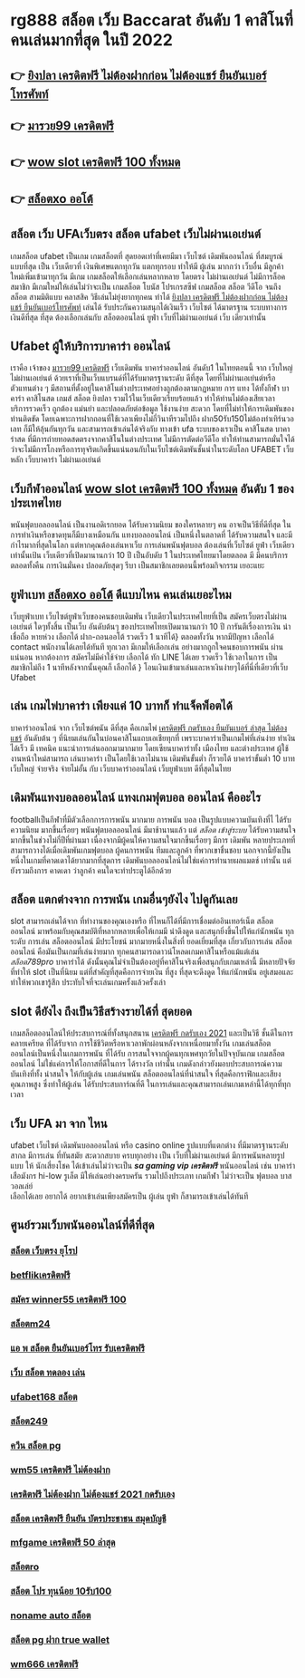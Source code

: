 # rg888 สล็อต เว็บ Baccarat อันดับ 1 คาสิโนที่คนเล่นมากที่สุด ในปี 2022

## 👉 [ยิงปลา เครดิตฟรี ไม่ต้องฝากก่อน ไม่ต้องแชร์ ยืนยันเบอร์โทรศัพท์](https://www.ufaeat.com/regis-ufabet-master-free/)
## 👉 [มารวย99 เครดิตฟรี](https://www.ufaeat.com/ทางเข้ายูฟ่าเบท-ufabet/)
## 👉 [wow slot เครดิตฟรี 100 ทั้งหมด](https://www.ufaeat.com/)
## 👉 [สล็อตxo ออโต้](https://www.ufaeat.com/ทางเข้ายูฟ่าเบท-ufabet/)

## สล็อต   เว็บ UFAเว็บตรง สล็อต  ufabet เว็บไม่ผ่านเอเย่นต์

 เกมสล็อต ufabet  เป็นเกม เกมสล็อตที่ สุดยอดเท่าที่เคยมีมา เว็บไซต์  เดิมพันออนไลน์  ที่สมบูรณ์แบบที่สุด เป็น เว็บเดียวที่ เงินพิเศษแตกทุกวัน แตกทุกรอบ ทำให้มี ผู้เล่น มากกว่า เว็บอื่น มีลูกค้า ใหม่เพิ่มเข้ามาทุกวัน มีเกม เกมสล็อตให้เลือกเล่นหลากหลาย  โดยตรง ไม่ผ่านเอเย่นต์  ไม่มีการล็อค  สมาชิก มีเกมใหม่ให้เล่นไม่ว่าจะเป็น  เกมสล็อต  โบนัส โปรเกรสซีฟ เกมสล็อต สล็อต วีดีโอ จนถึงสล็อต สามมิติแบบ คลาสสิค วิธีเล่นไม่ยุ่งยากทุกคน ทำได้ [ยิงปลา เครดิตฟรี ไม่ต้องฝากก่อน ไม่ต้องแชร์ ยืนยันเบอร์โทรศัพท์](https://www.ufaeat.com/ทางเข้ายูฟ่าเบท-ufabet/) เล่นได้ รับประกันความสนุกได้เงินเร็ว เว็บไซต์  ได้มาตรฐาน ระบบทางการเงินดีที่สุด ที่สุด ต้องเลือกเล่นกับ  สล็อตออนไลน์   ยูฟ่า  เว็บที่ไม่ผ่านเอเย่นต์  เว็บ เดียวเท่านั้น


## Ufabet  ผู้ให้บริการบาคาร่า ออนไลน์

เราคือ  เจ้าของ [มารวย99 เครดิตฟรี](https://www.ufaeat.com/) เว็บเดิมพัน บาคาร่าออนไลน์ อันดับ1 ในไทยตอนนี้ จาก เว็บใหญ่ ไม่ผ่านเอเย่นต์ ด้วยเราที่เป็นเว็บแบรนด์ที่ได้รับมาตรฐานระดับ ดีที่สุด โดยที่ไม่ผ่านเอเย่นต์หรือตัวแทนต่าง ๆ มีสถานที่ตั้งอยู่ในคาสิโนต่างประเทศอย่างถูกต้องตามกฏหมาย การ  แทง  ได้ทั้งกีฬา บาคาร่า คาสิโนสด เกมส์ สล็อต ยิงปลา  รวมไว้ในเว็บเดียวเรียบร้อยแล้ว ทำให้ท่านไม่ต้องเสียเวลา บริการรวดเร็ว ถูกต้อง แม่นยำ และปลอดภัยต่อข้อมูล ใช้งานง่าย สะดวก โดยที่ไม่ทำให้การเดิมพันของท่านติดขัด โดยเฉพาะการฝากถอนที่ใช้เวลาเพียงไม่กี่วินาทีรวมไปถึง ฝาก50รับ150ไม่ต้องทําเทิร์นวอเลท ก็มีให้ลุ้นกันทุกวัน และสามารถเข้าเล่นได้จริงกับ  ทางเข้า ufa  ระบบของเราเป็น คาสิโนสด บาคาร่าสด ที่มีการถ่ายทอดสดตรงจากคาสิโนในต่างประเทศ ไม่มีการตัดต่อวีดีโอ ทำให้ท่านสามารถมั่นใจได้ว่าจะไม่มีการโกงหรือการทุจริตเกิดขึ้นแน่นอนกับในเว็บไซต์เดิมพันชั้นนำในระดับโลก UFABET เว็บหลัก เว็บบาคาร่า ไม่ผ่านเอเย่นต์


##  เว็บกีฬาออนไลน์ [wow slot เครดิตฟรี 100 ทั้งหมด](https://www.ufaeat.com/ทางเข้ายูฟ่าเบท-ufabet/) อันดับ 1 ของ ประเทศไทย 

พนันฟุตบอลออนไลน์   เป็นงานอดิเรกยอด ได้รับความนิยม ของใครหลายๆ คน อาจเป็นวิธีที่ดีที่สุด ในการทำเงินหรือขาดทุนก็มีบางเหมือนกัน  แทงบอลออนไลน์  เป็นหนึ่งในตลาดที่ ได้รับความสนใจ และมีกำไรมากที่สุดในโลก แต่หากคุณต้องเล่นหาเว็บ การเล่นพนันฟุตบอล ต้องเล่นที่เว็บไซต์  ยูฟ่า  เว็บเดียวเท่านั้นเป้น เว็บเดียวที่เปิดมานานกว่า 10 ปี เป็นอับดับ 1 ในประเทศไทยมาโดยตลอด มี มีคนบริการ ตลอดทั้งคืน การเงินมั่นคง ปลอดภัยสุดๆ รีบา เป็นสมาชิกเลยตอนนี้พร้อมกิจกรรม  เยอะแยะ


## ยูฟ่าเบท  [สล็อตxo ออโต้](https://www.ufaeat.com/regis-ufabet-master-free/) ดีแบบไหน คนเล่นเยอะไหม

  เว็บยูฟ่าเบท เว็บไซต์ยูฟ่าเว็บของคนชอบเดิมพัน เว็บเดียวในประเทศไทยที่เป็น สมัครเว็บตรงไม่ผ่านเอเย่นต์   ใดๆทั้งสิ้น เป็นเว็บ อันดับต้นๆ  ของประเทศไทยเปิดมานานกว่า 10 ปี การันตีเรื่องการเงิน น่าเชื่อถือ หายห่วง  เลือกได้  ฝาก-ถอนออโต้ รวดเร็ว 1 นาทีได้} ตลอดทั้งวัน หากมีปัญหา เลือกได้  contact พนักงานได้เลยได้ทันที ทุกเวลา  มีเกมให้เลือกเล่น อย่างมากถูกใจคนชอบการพนัน ผ่านแน่นอน หากต้องการ  สมัครไม่มีค่าใช้จ่าย เลือกได้ ทัก LINE  ได้เลย รวดเร็ว ใช้เวลาในการ เป็นสมาชิกไม่ถึง 1 นาทีหลังจากนั้นคุณก็ เลือกได้ } โอนเงินเข้ามาเล่นและหาเงินง่ายๆได้ที่นี่ที่เดียวที่เว็บ Ufabet 


## เล่น เกมไพ่บาคาร่า  เพียงแค่ 10 บาทก็ ทำแจ็คพ็อตได้

บาคาร่าออนไลน์  จาก  เว็บไซต์พนัน ดีที่สุด  คือเกมไพ่  [เครดิตฟรี กดรับเอง ยืนยันเบอร์ ล่าสุด ไม่ต้องแชร์](https://www.ufaeat.com/) อันดับต้น ๆ   ที่นิยมเล่นกันในบ่อนคาสิโนแถบเอเชียทุกที่  เพราะบาคาร่าเป็นเกมไพ่ที่เล่นง่าย ทำเงินได้เร็ว มี เทคนิค   แนะนำการเล่นออกมามากมาย โดยเซียนบาคาร่าทั้ง เมืองไทย และต่างประเทศ  ผู้ใช้งานหน้าใหม่สามารถ เล่นบาคาร่า เป็นโดยใช้เวลาไม่นาน เดิมพันขั้นต่ำ ก็รวยได้ บาคาร่าขั้นต่ำ 10 บาท  เว็บใหญ่ จ่ายจริง จ่ายไม่อั้น กับ เว็บบาคาร่าออนไลน์  เว็บยูฟ่าเบท ดีที่สุดในไทย


##  เดิมพันแทงบอลออนไลน์ แทงเกมฟุตบอล  ออนไลน์ คืออะไร

 footballเป็นกีฬาที่มีตัวเลือกการการพนัน มากมาย การพนัน บอล  เป็นรูปแบบความบันเทิงที่ไ ได้รับความนิยม มากขึ้นเรื่อยๆ พนันฟุตบอลออนไลน์   มีมาช้านานแล้ว แต่ *สล็อต เข้าสู่ระบบ* ได้รับความสนใจ มากขึ้นในช่วงไม่กี่ปีที่ผ่านมา เนื่องจากมีผู้คนให้ความสนใจมากขึ้นเรื่อยๆ มีการ เดิมพัน หลายประเภทที่สามารถวางได้เมื่อเดิมพันเกมฟุตบอล   ผู้คนการพนัน ทีมและลูกค้า ที่พวกเขาชื่นชอบ นอกจากนี้ยังเป็นหนึ่งในเกมที่คาดเดาได้ยากมากที่สุดการ เดิมพันบอลออนไลน์ไม่ใช่แค่การทำนายผลแมตช์ เท่านั้น แต่ยังรวมถึงการ คาดเดา ว่าลูกค้า คนใดจะทำประตูได้อีกด้วย

## สล็อต แตกต่างจาก การพนัน  เกมอื่นๆยังไง ไปดูกันเลย

 slot สามารถเล่นได้จาก ที่ทำงานของคุณเองหรือ ที่ไหนก็ได้ที่มีการเชื่อมต่ออินเทอร์เน็ต  สล็อตออนไลน์  มาพร้อมกับคุณสมบัติที่หลากหลายเพื่อให้เกมมี น่าดึงดูด และสนุกยิ่งขึ้นไปให้แก่นักพนัน ทุกระดับ การเล่น สล็อตออนไลน์  มีประโยชน์  มากมายหนึ่งในสิ่งที่ ยอดเยี่ยมที่สุด เกี่ยวกับการเล่น สล็อตออนไลน์ คือมันเป็นเกมที่เล่นง่ายมาก  ทุกคนสามารถดาวน์โหลดเกมคาสิโนหรือแม้แต่เล่น *สล็อต789pro* บาคาร่าได้ ดังนั้นคุณไม่จำเป็นต้องอยู่ที่คาสิโนจริงเพื่อสนุกกับเกมเหล่านี้ มีหลายปัจจัยที่ทำให้ slot เป็นที่นิยม แต่ที่สำคัญที่สุดคือการจ่ายเงิน ที่สูง ที่สุดจะดึงดูด ให้แก่นักพนัน อยู่เสมอและทำให้พวกเขารู้สึก ประทับใจที่จะเล่นเกมครั้งแล้วครั้งเล่า


##  slot  ดียังไง ถึงเป็นวิธีสร้างรายได้ที่ สุดยอด

 เกมสล็อตออนไลน์ให้ประสบการณ์ที่ทั้งสนุกสนาน  [เครดิตฟรี กดรับเอง 2021](https://www.ufaeat.com/ufabet-master-login/) และเป็นวิธี ชั้นดีในการคลายเครียด ที่ได้รับจาก การใช้ชีวิตหรือหาเวลาพักผ่อนหลังจากเหนื่อยมาทั้งวัน  เกมเล่นสล็อตออนไลน์เป็นหนึ่งในเกมการพนัน ที่ได้รับ การสนใจจากผู้คนทุกเพศทุกวัยในปัจจุบันเกม เกมสล็อตออนไลน์  ไม่ใช่แค่การให้โอกาสที่ดีในการ ได้รางวัล เท่านั้น เกมดังกล่าวยังมอบประสบการณ์ความบันเทิงที่ทั้ง น่าสนใจ ให้กับผู้เล่น  เกมเล่นพนัน สล็อตออนไลน์ที่น่าสนใจ ที่สุดคือกราฟิกและเสียงคุณภาพสูง ซึ่งทำให้ผู้เล่น ได้รับประสบการ์ณที่ดี ในการเล่นและคุณสามารถเล่นเกมเหล่านี้ได้ทุกที่ทุกเวลา 


## เว็บ UFA มา จาก ไหน

 ufabet   เว็บไซต์  เดิมพันบอลออนไลน์  หรือ  casino online    รูปแบบที่แตกต่าง ที่มีมาตรฐานระดับสากล  มีการเล่น   ที่ทันสมัย   สะดวกสบาย    ครบทุกอย่าง    เป็น   เว็บที่ไม่ผ่านเอเย่นต์  มีการพนันหลายรูปแบบ ให้ นักเสี่ยงโชค ได้เข้าเล่นไม่ว่าจะเป็น ***sa gaming vip เครดิตฟรี***  พนันออนไลน์   เช่น บาคาร่า   เสือมังกร  hi-low    รูเล็ต  มีให้เล่นอย่างครบครัน   รวมไปถึงประเภท เกมกีฬา ไม่ว่าจะเป็น ฟุตบอล    บาส    วอลเล่ย์  
  เลือกได้เลย    อยากได้   อยากเข้าเล่นเพียงสมัครเป็น ผู้เล่น  ยูฟ่า  ก็สามารถเข้าเล่นได้ทันที


## ศูนย์รวมเว็บพนันออนไลน์ที่ดีที่สุด

### [สล็อต เว็บตรง ยุโรป](https://atom.io/themes/ทางเข้า%20ufabet%20ใหม่ล่าสุด%20สล็อตking%20008%20สล็อต%20สมัครฟรี%20ฟรีเครดิต%20100%)
### [betflikเครดิตฟรี](https://atom.io/themes/ทางเข้า%20ufabet%20ใหม่ล่าสุด%20สล็อต%20เว็บ%20ใหม่%20008%20สล็อต%20สมัครฟรี%20ฟรีเครดิต%20100%)
### [สมัคร winner55 เครดิตฟรี 100](https://atom.io/themes/ทางเข้า%20ufabet%20ใหม่ล่าสุด%20superslot%20เครดิตฟรี%2050%20008%20สล็อต%20สมัครฟรี%20ฟรีเครดิต%20100%)
### [สล็อตm24](https://atom.io/themes/ทางเข้า%20ufabet%20ใหม่ล่าสุด%20สมัคร%20ufabet%20ออนไลน์%20008%20สล็อต%20สมัครฟรี%20ฟรีเครดิต%20100%)
### [แอ พ สล็อต ยืนยันเบอร์โทร รับเครดิตฟรี](https://atom.io/themes/ทางเข้า%20ufabet%20ใหม่ล่าสุด%20pxj%20เครดิตฟรี%2058สมัคร%20008%20สล็อต%20สมัครฟรี%20ฟรีเครดิต%20100%)
### [เว็บ สล็อต ทดลอง เล่น](https://atom.io/themes/ทางเข้า%20ufabet%20ใหม่ล่าสุด%20สล็อต%20เว็บตรง%20ฝากผ่าน%20วอ%20เลท%20008%20สล็อต%20สมัครฟรี%20ฟรีเครดิต%20100%)
### [ufabet168 สล็อต](https://atom.io/themes/ทางเข้า%20ufabet%20ใหม่ล่าสุด%2049%20เครดิตฟรี%20008%20สล็อต%20สมัครฟรี%20ฟรีเครดิต%20100%)
### [สล็อต249](https://atom.io/themes/ทางเข้า%20ufabet%20ใหม่ล่าสุด%20สล็อต%20ทรูวอลเล็ต%20ไม่มีขั้นต่ํา%20008%20สล็อต%20สมัครฟรี%20ฟรีเครดิต%20100%)
### [ควีน สล็อต pg](https://atom.io/themes/ทางเข้า%20ufabet%20ใหม่ล่าสุด%20รวม%20เว็บ%20สล็อต%20ฝาก%20ถอน%20ไม่มี%20ขั้น%20ต่ำ%20008%20สล็อต%20สมัครฟรี%20ฟรีเครดิต%20100%)
### [wm55 เครดิตฟรี ไม่ต้องฝาก](https://atom.io/themes/ทางเข้า%20ufabet%20ใหม่ล่าสุด%20y9%20เครดิตฟรี%20008%20สล็อต%20สมัครฟรี%20ฟรีเครดิต%20100%)
### [เครดิตฟรี ไม่ต้องฝาก ไม่ต้องแชร์ 2021 กดรับเอง](https://atom.io/themes/ทางเข้า%20ufabet%20ใหม่ล่าสุด%20สมัคร%20winner55%20เครดิตฟรี%20100%20008%20สล็อต%20สมัครฟรี%20ฟรีเครดิต%20100%)
### [สล็อต เครดิตฟรี ยืนยัน บัตรประชาชน สมุดบัญชี](https://atom.io/themes/ทางเข้า%20ufabet%20ใหม่ล่าสุด%20rich88%20เครดิตฟรี%20008%20สล็อต%20สมัครฟรี%20ฟรีเครดิต%20100%)
### [mfgame เครดิตฟรี 50 ล่าสุด](https://atom.io/themes/ทางเข้า%20ufabet%20ใหม่ล่าสุด%20betflik%20เครดิตฟรี%2050%20ไม่ต้องแชร์%20008%20สล็อต%20สมัครฟรี%20ฟรีเครดิต%20100%)
### [สล็อตro](https://atom.io/themes/ทางเข้า%20ufabet%20ใหม่ล่าสุด%20สล็อต%20แจกทุนฟรี%20ไม่มี%20เงื่อนไข%20008%20สล็อต%20สมัครฟรี%20ฟรีเครดิต%20100%)
### [สล็อต โปร ทุนน้อย 10รับ100](https://atom.io/themes/ทางเข้า%20ufabet%20ใหม่ล่าสุด%20fullslot%20เครดิตฟรี%2050%20บาท%20008%20สล็อต%20สมัครฟรี%20ฟรีเครดิต%20100%)
### [noname auto สล็อต](https://atom.io/themes/ทางเข้า%20ufabet%20ใหม่ล่าสุด%20sa%20gaming%20vip%20เครดิตฟรี%20008%20สล็อต%20สมัครฟรี%20ฟรีเครดิต%20100%)
### [สล็อต pg ฝาก true wallet](https://atom.io/themes/ทางเข้า%20ufabet%20ใหม่ล่าสุด%20noname%20สล็อต%20เครดิตฟรี%20008%20สล็อต%20สมัครฟรี%20ฟรีเครดิต%20100%)
### [wm666 เครดิตฟรี](https://atom.io/themes/ทางเข้า%20ufabet%20ใหม่ล่าสุด%20สมัคร%20ufabet%20auto%20wallet%20ไม่มีขั้นต่ำ%20008%20สล็อต%20สมัครฟรี%20ฟรีเครดิต%20100%)